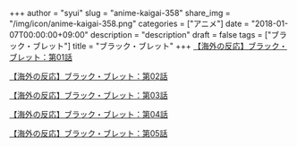 +++
author = "syui"
slug = "anime-kaigai-358"
share_img = "/img/icon/anime-kaigai-358.png"
categories = ["アニメ"]
date = "2018-01-07T00:00:00+09:00"
description = "description"
draft = false
tags = ["ブラック・ブレット"]
title = "ブラック・ブレット"
+++
<a href="http://blog.livedoor.jp/animekaigai/archives/1001513704.html" rel="nofollow" target="_blank" title="【海外の反応】ブラック・ブレット：第01話">【海外の反応】ブラック・ブレット：第01話</a>

<a href="http://blog.livedoor.jp/animekaigai/archives/1001779642.html" rel="nofollow" target="_blank" title="【海外の反応】ブラック・ブレット：第02話">【海外の反応】ブラック・ブレット：第02話</a>

<a href="http://blog.livedoor.jp/animekaigai/archives/1002076716.html" rel="nofollow" target="_blank" title="【海外の反応】ブラック・ブレット：第03話">【海外の反応】ブラック・ブレット：第03話</a>

<a href="http://blog.livedoor.jp/animekaigai/archives/1002342315.html" rel="nofollow" target="_blank" title="【海外の反応】ブラック・ブレット：第04話">【海外の反応】ブラック・ブレット：第04話</a>

<a href="http://blog.livedoor.jp/animekaigai/archives/1002607221.html" rel="nofollow" target="_blank" title="【海外の反応】ブラック・ブレット：第05話">【海外の反応】ブラック・ブレット：第05話</a>
